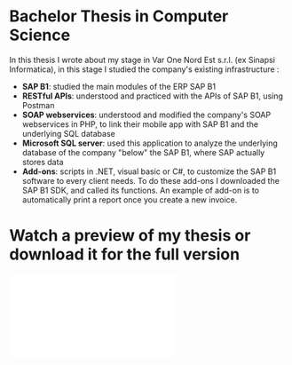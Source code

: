 # Bachelor Thesis in Computer Science 
In this thesis I wrote about my stage in Var One Nord Est s.r.l. (ex Sinapsi Informatica), in this stage I studied the company's existing infrastructure :
- **SAP B1**: studied the main modules of the ERP SAP B1
- **RESTful APIs**: understood and practiced with the APIs of SAP B1, using Postman
- **SOAP webservices**: understood and modified the company's SOAP webservices in PHP, to link their mobile app with SAP B1 and the underlying SQL database 
- **Microsoft SQL server**: used this application to analyze the underlying database of the company "below" the SAP B1, where SAP actually stores data
- **Add-ons**: scripts in .NET, visual basic or C#, to customize the SAP B1 software to every client needs. To do these add-ons I downloaded the SAP B1 SDK, and called its functions. An example of add-on is to automatically print a report once you create a new invoice.

# Watch a preview of my thesis or download it for the full version
![tesi](Tesi_Triennale.pdf)
